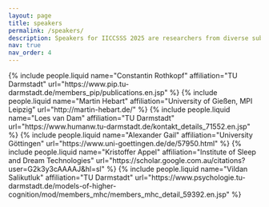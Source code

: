 ```yaml
---
layout: page
title: speakers
permalink: /speakers/
description: Speakers for IICCSSS 2025 are researchers from diverse subfields of computational cognitive science
nav: true
nav_order: 4
---
```


<div class="container">
    <div class="row row-cols-1 row-cols-md-3">
    {% include people.liquid name="Constantin Rothkopf" affiliation="TU Darmstadt" url="https://www.pip.tu-darmstadt.de/members_pip/publications.en.jsp" %}
    {% include people.liquid name="Martin Hebart" affiliation="University of Gießen, MPI Leipzig" url="http://martin-hebart.de/" %}
    {% include people.liquid name="Loes van Dam" affiliation="TU Darmstadt" url="https://www.humanw.tu-darmstadt.de/kontakt_details_71552.en.jsp" %}
    {% include people.liquid name="Alexander Gail" affiliation="University Göttingen" url="https://www.uni-goettingen.de/de/57950.html" %}
    {% include people.liquid name="Kristoffer Appel" affiliation="Institute of Sleep and Dream Technologies" url="https://scholar.google.com.au/citations?user=G2k3y3cAAAAJ&hl=sl" %}
    {% include people.liquid name="Vildan Salikutluk" affiliation="TU Darmstadt" url="https://www.psychologie.tu-darmstadt.de/models-of-higher-cognition/mod/members_mhc/members_mhc_detail_59392.en.jsp" %}
    </div>
</div>
